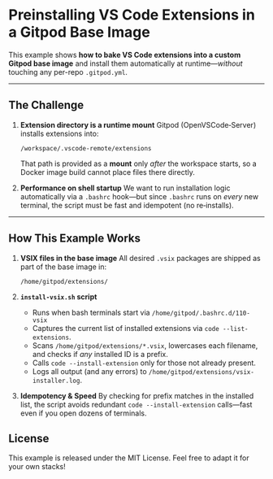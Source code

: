 # Preinstalling VS Code Extensions in a Gitpod Base Image

This example shows **how to bake VS Code extensions into a custom Gitpod base image** and install them automatically at runtime—*without* touching any per-repo `.gitpod.yml`.

---

## The Challenge

1. **Extension directory is a runtime mount**
   Gitpod (OpenVSCode‑Server) installs extensions into:

   ```
   /workspace/.vscode-remote/extensions
   ```

   That path is provided as a **mount** only *after* the workspace starts, so a Docker image build cannot place files there directly.

3. **Performance on shell startup**
   We want to run installation logic automatically via a `.bashrc` hook—but since `.bashrc` runs on *every* new terminal, the script must be fast and idempotent (no re‑installs).

---

## How This Example Works

1. **VSIX files in the base image**
   All desired `.vsix` packages are shipped as part of the base image in:

   ```
   /home/gitpod/extensions/
   ```

2. **`install-vsix.sh` script**
   * Runs when bash terminals start via `/home/gitpod/.bashrc.d/110-vsix`
   * Captures the current list of installed extensions via `code --list-extensions`.
   * Scans `/home/gitpod/extensions/*.vsix`, lowercases each filename, and checks if *any* installed ID is a prefix.
   * Calls `code --install-extension` only for those not already present.
   * Logs all output (and any errors) to `/home/gitpod/extensions/vsix-installer.log`.

4. **Idempotency & Speed**
   By checking for prefix matches in the installed list, the script avoids redundant `code --install-extension` calls—fast even if you open dozens of terminals.

## License

This example is released under the MIT License. Feel free to adapt it for your own stacks!
